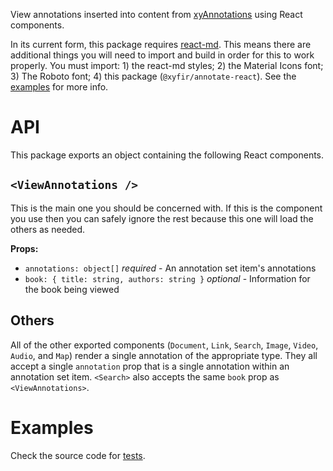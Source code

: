 View annotations inserted into content from [xyAnnotations](annotations.xyfir.com) using React components.

In its current form, this package requires [react-md](https://github.com/mlaursen/react-md). This means there are additional things you will need to import and build in order for this to work properly. You must import: 1) the react-md styles; 2) the Material Icons font; 3) The Roboto font; 4) this package (`@xyfir/annotate-react`). See the [examples](#examples) for more info.

# API

This package exports an object containing the following React components.

## `<ViewAnnotations />`

This is the main one you should be concerned with. If this is the component you use then you can safely ignore the rest because this one will load the others as needed.

**Props:**

* `annotations: object[]` _required_ - An annotation set item's annotations
* `book: { title: string, authors: string }` _optional_ - Information for the book being viewed

## Others

All of the other exported components (`Document`, `Link`, `Search`, `Image`, `Video`, `Audio`, and `Map`) render a single annotation of the appropriate type. They all accept a single `annotation` prop that is a single annotation within an annotation set item. `<Search>` also accepts the same `book` prop as `<ViewAnnotations>`.

# Examples

Check the source code for [tests](https://github.com/Xyfir/annotate/tree/master/tests/src).
